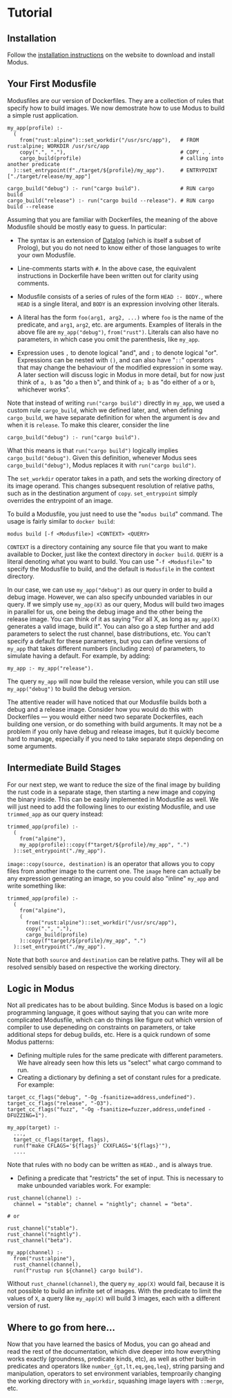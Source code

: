 # Tutorial

## Installation

Follow the [installation instructions](https://modus-continens.com/get.html) on the website to download and install Modus.

## Your First Modusfile

Modusfiles are our version of Dockerfiles. They are a collection of rules that specify how to build images. We now demostrate how to use Modus to build a simple rust application.

```Modusfile
my_app(profile) :-
  (
    from("rust:alpine")::set_workdir("/usr/src/app"),   # FROM rust:alpine; WORKDIR /usr/src/app
    copy(".", "."),                                     # COPY . .
    cargo_build(profile)                                # calling into another predicate
  )::set_entrypoint(f"./target/${profile}/my_app").     # ENTRYPOINT ["./target/release/my_app"]

cargo_build("debug") :- run("cargo build").             # RUN cargo build
cargo_build("release") :- run("cargo build --release"). # RUN cargo build --release
```

Assuming that you are familiar with Dockerfiles, the meaning of the above Modusfile should be mostly easy to guess. In particular:

* The syntax is an extension of [Datalog](https://en.wikipedia.org/wiki/Datalog) (which is itself a subset of Prolog), but you do not need to know either of those languages to write your own Modusfile.

* Line-comments starts with `#`. In the above case, the equivalent instructions in Dockerfile have been written out for clarity using comments.

* Modusfile consists of a series of rules of the form `HEAD :- BODY.`, where `HEAD` is a single literal, and `BODY` is an expression involving other literals.

* A literal has the form `foo(arg1, arg2, ...)` where `foo` is the name of the predicate, and `arg1`, `arg2`, etc. are arguments. Examples of literals in the above file are `my_app("debug")`, `from("rust")`. Literals can also have no parameters, in which case you omit the parenthesis, like `my_app`.

* Expression uses `,` to denote logical "and", and `;` to denote logical "or". Expressions can be nested with `()`, and can also have "`::`" operators that may change the behaviour of the modified expression in some way. A later section will discuss logic in Modus in more detail, but for now just think of `a, b` as "do `a` then `b`", and think of `a; b` as "do either of `a` or `b`, whichever works".

Note that instead of writing `run("cargo build")` directly in `my_app`, we used a custom rule `cargo_build`, which we defined later, and, when defining `cargo_build`, we have separate definition for when the argument is `dev` and when it is `release`. To make this clearer, consider the line

```Modusfile
cargo_build("debug") :- run("cargo build").
```

What this means is that `run("cargo build")` logically implies `cargo_build("debug")`. Given this definition, whenever Modus sees `cargo_build("debug")`, Modus replaces it with `run("cargo build")`.

The `set_workdir` operator takes in a path, and sets the working directory of its image operand. This changes subsequent resolution of relative paths, such as in the destination argument of `copy`. `set_entrypoint` simply overrides the entrypoint of an image.

To build a Modusfile, you just need to use the "`modus build`" command. The usage is fairly similar to `docker build`:

```
modus build [-f <Modusfile>] <CONTEXT> <QUERY>
```

`CONTEXT` is a directory containing any source file that you want to make available to Docker, just like the context directory in `docker build`. `QUERY` is a literal denoting what you want to build. You can use "`-f <Modusfile>`" to specify the Modusfile to build, and the default is `Modusfile` in the context directory.

In our case, we can use `my_app("debug")` as our query in order to build a debug image. However, we can also specify unbounded variables in our query. If we simply use `my_app(X)` as our query, Modus will build two images in parallel for us, one being the debug image and the other being the release image. You can think of it as saying "For all X, as long as `my_app(X)` generates a valid image, build it". You can also go a step further and add parameters to select the rust channel, base distributions, etc. You can't specify a default for these parameters, but you can define versions of `my_app` that takes different numbers (including zero) of parameters, to simulate having a default. For example, by adding:

```Modusfile
my_app :- my_app("release").
```

The query `my_app` will now build the release version, while you can still use `my_app("debug")` to build the debug version.

The attentive reader will have noticed that our Modusfile builds both a debug and a release image. Consider how you would do this with Dockerfiles &mdash; you would either need two separate Dockerfiles, each building one version, or do something with build arguments. It may not be a problem if you only have debug and release images, but it quickly become hard to manage, especially if you need to take separate steps depending on some arguments.

## Intermediate Build Stages

For our next step, we want to reduce the size of the final image by building the rust code in a separate stage, then starting a new image and copying the binary inside. This can be easily implemented in Modusfile as well. We will just need to add the following lines to our existing Modusfile, and use `trimmed_app` as our query instead:

```Modusfile
trimmed_app(profile) :-
  (
    from("alpine"),
    my_app(profile)::copy(f"target/${profile}/my_app", ".")
  )::set_entrypoint("./my_app").
```

`image::copy(source, destination)` is an operator that allows you to copy files from another image to the current one. The `image` here can actually be any expression generating an image, so you could also "inline" `my_app` and write something like:

```Modusfile
trimmed_app(profile) :-
  (
    from("alpine"),
    (
      from("rust:alpine")::set_workdir("/usr/src/app"),
      copy(".", "."),
      cargo_build(profile)
    )::copy(f"target/${profile}/my_app", ".")
  )::set_entrypoint("./my_app").
```

Note that both `source` and `destination` can be relative paths. They will all be resolved sensibly based on respective the working directory.

## Logic in Modus

Not all predicates has to be about building. Since Modus is based on a logic programming language, it goes without saying that you can write more complicated Modusfile, which can do things like figure out which version of compiler to use depeneding on constraints on parameters, or take additional steps for debug builds, etc. Here is a quick rundown of some Modus patterns:

* Defining multiple rules for the same predicate with different parameters. We have already seen how this lets us "select" what cargo command to run.
* Creating a dictionary by defining a set of constant rules for a predicate. For example:

```Modusfile
target_cc_flags("debug", "-Og -fsanitize=address,undefined").
target_cc_flags("release", "-O3").
target_cc_flags("fuzz", "-Og -fsanitize=fuzzer,address,undefined -DFUZZING=1").

my_app(target) :-
  ...,
  target_cc_flags(target, flags),
  run(f"make CFLAGS='${flags}' CXXFLAGS='${flags}'"),
  ....
```

Note that rules with no body can be written as `HEAD.`, and is always true.

* Defining a predicate that "restricts" the set of input. This is necessary to make unbounded variables work. For example:

```Modusfile
rust_channel(channel) :-
  channel = "stable"; channel = "nightly"; channel = "beta".

# or

rust_channel("stable").
rust_channel("nightly").
rust_channel("beta").

my_app(channel) :-
  from("rust:alpine"),
  rust_channel(channel),
  run(f"rustup run ${channel} cargo build").
```

Without `rust_channel(channel)`, the query `my_app(X)` would fail, because it is not possible to build an infinite set of images. With the predicate to limit the values of `X`, a query like `my_app(X)` will build 3 images, each with a different version of rust.

## Where to go from here&hellip;

Now that you have learned the basics of Modus, you can go ahead and read the rest of the documentation, which dive deeper into how everything works exactly (groundness, predicate kinds, etc), as well as other built-in predicates and operators like `number_{gt,lt,eq,geq,leq}`, string parsing and manipulation, operators to set environment variables, temproarily changing the working directory with `in_workdir`, squashing image layers with `::merge`, etc.
